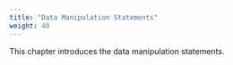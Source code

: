 ```yaml
---
title: "Data Manipulation Statements"
weight: 40
---
```

This chapter introduces the data manipulation statements.
